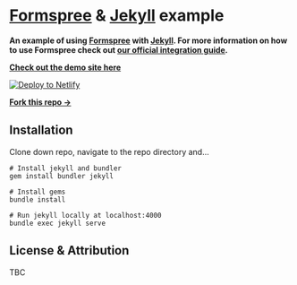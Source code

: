 # [Formspree](https://formspree.io) & [Jekyll](https://jekyllrb.com) example

**An example of using [Formspree](https://formspree.io) with [Jekyll](https://jekyllrb.com). For more information on how to use Formspree check out [our official integration guide](#).**

**[Check out the demo site here](https://formspree-example-jekyll.netlify.app/jekyll/update/2021/04/19/welcome-to-jekyll.html)**

[![Deploy to Netlify](https://www.netlify.com/img/deploy/button.svg)](https://app.netlify.com/start/deploy?repository=https://github.com/formspree/formspree-example-jekyll)

**[Fork this repo &rarr;](https://github.com/formspree/formspree-example-jekyll/fork)**

## Installation

Clone down repo, navigate to the repo directory and…

```shell
# Install jekyll and bundler
gem install bundler jekyll

# Install gems
bundle install

# Run jekyll locally at localhost:4000
bundle exec jekyll serve
```

## License & Attribution

TBC
